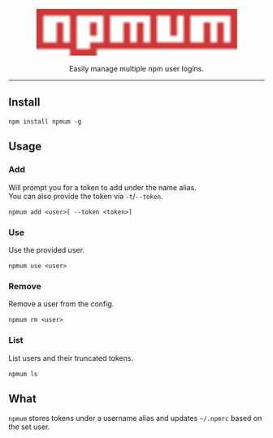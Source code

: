 <p align="center">
  <img alt="npmum" src="logo.svg" width="395" />
</p>

<p align="center">
  Easily manage multiple npm user logins.
</p>

----


## Install

```
npm install npmum -g
```

## Usage

### Add

Will prompt you for a token to add under the name alias.  
You can also provide the token via `-t`/`--token`.

```
npmum add <user>[ --token <token>]
```

### Use

Use the provided user.

```
npmum use <user>
```

### Remove

Remove a user from the config.

```
npmum rm <user>
```

### List

List users and their truncated tokens.

```
npmum ls
```


## What

`npmum` stores tokens under a username alias and updates `~/.npmrc` based on the set user.
